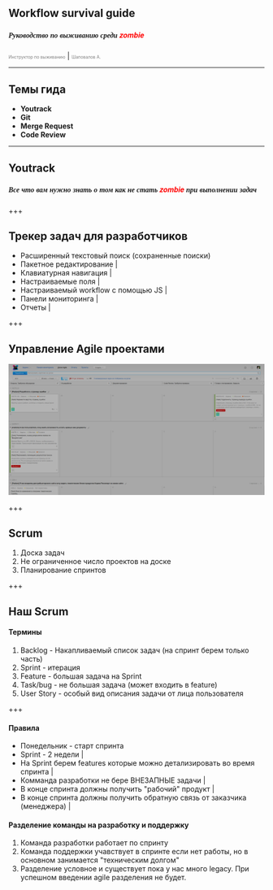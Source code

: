 ## Workflow survival guide
##### <span style="font-family:Helvetica Neue; font-weight:bold">Руководство по выживанию среди <span style="color:red">zombie</span></span>
<span style="font-size:0.6em; color:gray">Инструктор по выживанию</span> |
<span style="font-size:0.6em; color:gray">Шаповалов А.</span>

---

## Темы гида

* **Youtrack**
* **Git**
* **Merge Request**
* **Code Review**

---

## Youtrack

##### <span style="font-family:Helvetica Neue; font-weight:bold">Все что вам нужно знать о том как не стать <span style="color:red">zombie</span> при выполнении задач</span>

+++

## Трекер задач для разработчиков

- Расширенный текстовый поиск (сохраненные поиски)
- Пакетное редактирование                  |
- Клавиатурная навигация                   |
- Настраиваемые поля                       |
- Настраиваемый workflow с помощью JS      |
- Панели мониторинга                       |
- Отчеты                                   |

+++

## Управление Agile проектами

![Image-Absolute](youtrack-agile.png)

+++

## Scrum

1. Доска задач
2. Не ограниченное число проектов на доске
3. Планирование спринтов

+++

## Наш Scrum
#### Термины

1. Backlog - Накапливаемый список задач (на спринт берем только часть)
2. Sprint - итерация
3. Feature - большая задача на Sprint
4. Task/bug - не большая задача (может входить в feature)
5. User Story - особый вид описания задачи от лица пользователя

+++

#### Правила

- Понедельник - старт спринта
- Sprint - 2 недели                                                         |
- На Sprint берем  features которые можно детализировать во время спринта   |
- Комманда разработки не бере ВНЕЗАПНЫЕ задачи                              |
- В конце спринта должны получить "рабочий" продукт                         |
- В конце спринта должны получить обратную связь от заказчика (менеджера)   |

#### Разделение команды на разработку и поддержку

1. Команда разработки работает по спринту
2. Команда поддержки учавствует в спринте если нет работы, но в основном занимается "техническим долгом"
3. Разделение условное и существует пока у нас много legacy. При успешном введении agile разделения не будет.

#### 